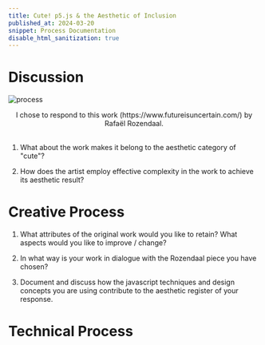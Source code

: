 ```yaml
---
title: Cute! p5.js & the Aesthetic of Inclusion
published_at: 2024-03-20
snippet: Process Documentation
disable_html_sanitization: true
---
```

# Discussion
![process](/240328_fourth_post/img1.png)

<div align="center">
    I chose to respond to this work (https://www.futureisuncertain.com/) by Rafaël Rozendaal. 
</div>
<br>

1. What about the work makes it belong to the aesthetic category of "cute"?


2. How does the artist employ effective complexity in the work to achieve its aesthetic result?


# Creative Process
1. What attributes of the original work would you like to retain? What aspects would you like to improve / change?

2. In what way is your work in dialogue with the Rozendaal piece you have chosen?

3. Document and discuss how the javascript techniques and design concepts you are using contribute to the aesthetic register of your response.
 
# Technical Process
